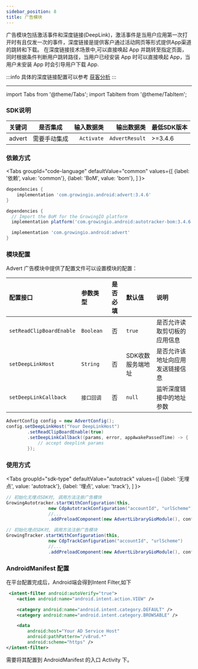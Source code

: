 ```yaml
---
sidebar_position: 8
title: 广告模块
---
```


广告模块包括激活事件和深度链接(DeepLink)，激活事件是当用户应用第一次打开时有且仅发一次的事件，深度链接是提供客户通过活动网页等形式提供App渠道的跳转和下载。
在深度链接技术场景中,可以直接唤起 App 并跳转至指定页面，同时根据条件判断用户跳转路径，当用户已经安装 App 时可以直接唤起 App，当用户未安装 App 时会引导用户下载 App.

:::info
具体的深度链接配置可以参考 [获客分析](https://docs.growingio.com/op-help/docs/4.2/product-manual/acquisition-analytics/acquisition-tracing/)
:::


--------
import Tabs from '@theme/Tabs';
import TabItem from '@theme/TabItem';

### SDK说明
| 关键词   | 是否集成|  输入数据类 | 输出数据类 | 最低SDK版本 |
| :------- | :------:   | --:|  ---:| :---|
| advert  | 需要手动集成 |`Activate` | `AdvertResult` | >=3.4.6 |

### 依赖方式
<Tabs
  groupId="code-language"
  defaultValue="common"
  values={[
    {label: '依赖', value: 'common'},
    {label: 'BoM', value: 'bom'},
  ]
}>

<TabItem value="common">

```groovy
dependencies {
	implementation 'com.growingio.android:advert:3.4.6'
}
```
</TabItem>

<TabItem value="bom">

```groovy
dependencies {
  // Import the BoM for the GrowingIO platform
  implementation platform('com.growingio.android:autotracker-bom:3.4.6')

  implementation 'com.growingio.android:advert'
}
```

</TabItem>
</Tabs>

### 模块配置
Advert 广告模块中提供了配置文件可以设置模块的配置：

| 配置接口                    | 参数类型         | 是否必填 | 默认值 | 说明 
| :-------------------------   | :------         | :----:  |:------  |:------| 
| `setReadClipBoardEnable` | `Boolean`       | 否      | `true`  | 是否允许读取剪切板的应用信息  |
| `setDeepLinkHost`  | `String` | 否      | SDK收数服务端地址   | 是否允许该地址向应用发送链接信息  |
| `setDeepLinkCallback`  | `接口回调` | 否      | `null`   | 监听深度链接中的地址参数 |

```java
AdvertConfig config = new AdvertConfig();
config.setDeepLinkHost("Your DeepLinkHost")
        .setReadClipBoardEnable(true)
        .setDeepLinkCallback((params, error, appAwakePassedTime) -> {
            // accept deeplink params
        });
```

### 使用方式

<Tabs groupId="sdk-type"
  defaultValue="autotrack"
  values={[
    {label: '无埋点', value: 'autotrack'},
    {label: '埋点', value: 'track'},
  ]
}>

<TabItem value="autotrack">

```java
// 初始化无埋点SDK时, 调用方法注册广告模块
GrowingAutotracker.startWithConfiguration(this,
                new CdpAutotrackConfiguration("accountId", "urlScheme")
                //...
                .addPreloadComponent(new AdvertLibraryGioModule(), config));
```

</TabItem>
<TabItem value="track">

```java
// 初始化埋点SDK时, 调用方法注册广告模块
GrowingTracker.startWithConfiguration(this,
                new CdpTrackConfiguration("accountId", "urlScheme")
                //...
                .addPreloadComponent(new AdvertLibraryGioModule(), config));
```

</TabItem>
</Tabs>

### AndroidManifest 配置
在平台配置完成后，Android端会得到Intent Filter,如下

```xml
 <intent-filter android:autoVerify="true">
    <action android:name="android.intent.action.VIEW" />

    <category android:name="android.intent.category.DEFAULT" />
    <category android:name="android.intent.category.BROWSABLE" />

    <data
        android:host="Your AD Service Host"
        android:pathPattern="/v8rud.*"
        android:scheme="https" />
</intent-filter>
```

需要将其配置到 AndroidManifest 的入口 Activity 下。
